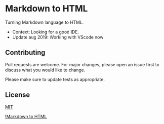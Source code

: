 # Markdown to HTML 

Turning Markdown language to HTML.
- Context: Looking for a good IDE. 
- Update aug 2019: Working with VScode now

## Contributing
Pull requests are welcome. For major changes, please open an issue first to discuss what you would like to change.

Please make sure to update tests as appropriate.

## License
[MIT](https://choosealicense.com/licenses/mit/)


[!Markdown to HTML](https://panaddamanarata.github.io/markdown-to-html/)


